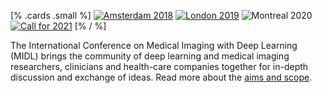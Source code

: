 [% .cards .small %]
[![Amsterdam 2018](/images/card-small-2018.png)](https://midl.amsterdam)
[![London 2019](/images/card-small-2019.png)](https://2019.midl.io)
![Montreal 2020](/images/card-small-2020.png)
[![Call for 2021](/images/card-small-2021.png)](/call-for-2021.html)
[% / %]

The International Conference on Medical Imaging with Deep Learning (MIDL) brings the community of deep learning and medical imaging researchers, clinicians and health-care companies together for in-depth discussion and exchange of ideas. Read more about the [aims and scope](/aims-and-scope.html).